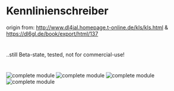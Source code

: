 # Kennlinienschreiber

origin from: 
http://www.dl4jal.homepage.t-online.de/kls/kls.html & https://dl6gl.de/book/export/html/137
#
..still Beta-state, tested, not for commercial-use!
#
![complete module](https://github.com/fmmech24/Kennlinienschreiber/blob/master/pictures/IMG_20200226_152054.jpg)
![complete module](https://github.com/fmmech24/Kennlinienschreiber/blob/master/pictures/IMG_20200226_152130.jpg)
![complete module](https://github.com/fmmech24/Kennlinienschreiber/blob/master/pictures/IMG_20200226_152143.jpg)
![complete module](https://github.com/fmmech24/Kennlinienschreiber/blob/master/pictures/IMG_20200226_152203.jpg)
